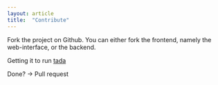 ```yaml
---
layout: article
title:  "Contribute"
---
```


Fork the project on Github.
You can either fork the frontend, namely the web-interface, or the backend.

Getting it to run
[tada](/contribute/installation)

Done? -> Pull request